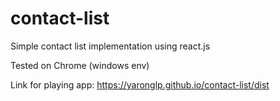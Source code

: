 # contact-list
Simple contact list implementation using react.js

Tested on Chrome (windows env)

Link for playing app: https://yaronglp.github.io/contact-list/dist
